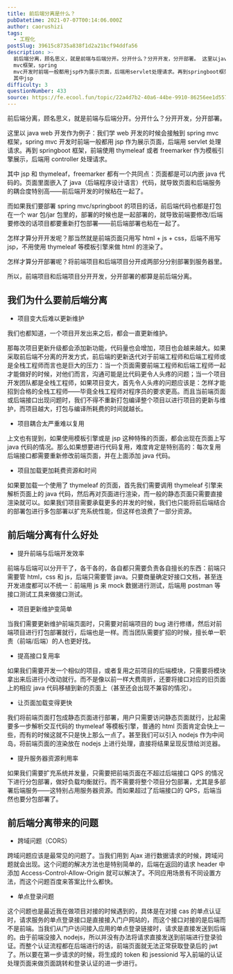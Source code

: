 ```yaml
---
title: 前后端分离是什么？
pubDatetime: 2021-07-07T00:14:06.000Z
author: caorushizi
tags:
  - 工程化
postSlug: 39615c8735a838f1d2a21bcf94ddfa56
description: >-
  前后端分离，顾名思义，就是前端与后端分开。分开什么？分开开发，分开部署。 这里以java web开发作为例子：我们学web开发的时候会接触到spring
  mvc框架，spring
  mvc开发时前端一般都用jsp作为展示页面，后端用servlet处理请求。再到springboot框架，前端使用thymeleaf或者freemarker作为模板引擎展示，后端用controller处理请求。
  其中jsp
difficulty: 3
questionNumber: 433
source: https://fe.ecool.fun/topic/22a4d7b2-40a6-44be-9910-86256ee1d557
---
```


前后端分离，顾名思义，就是前端与后端分开。分开什么？分开开发，分开部署。

这里以 java web 开发作为例子：我们学 web 开发的时候会接触到 spring mvc 框架，spring mvc 开发时前端一般都用 jsp 作为展示页面，后端用 servlet 处理请求。再到 springboot 框架，前端使用 thymeleaf 或者 freemarker 作为模板引擎展示，后端用 controller 处理请求。

其中 jsp 和 thymeleaf，freemarker 都有一个共同点：页面都是可以内嵌 java 代码的。页面里面嵌入了 java（后端程序设计语言）代码，就导致页面和后端服务的耦合度特别高——前后端开发的时候粘在一起了。

而如果我们要部署 spring mvc/springboot 的项目的话，前后端代码也都是打包在一个 war 包/jar 包里的，部署的时候也是一起部署的，就导致前端要修改/后端要修改的话项目都要重新打包部署——前后端部署也粘在一起了。

怎样才算分开开发呢？那当然就是前端页面只用写 html + js + css，后端不用写 jsp，不用使用 thymeleaf 等模板引擎来做 html 的渲染了。

怎样才算分开部署呢？将前端项目和后端项目分开成两部分分别部署到服务器里。

所以，前端项目和后端项目分开开发，分开部署的都算是前后端分离。

## 我们为什么要前后端分离

- 项目变大后难以更新维护

我们也都知道，一个项目开发出来之后，都会一直更新维护。

那每次项目更新升级都会添加新功能，代码量也会增加，项目也会越来越大。如果采取前后端不分离的开发方式，前后端的更新迭代对于前端工程师和后端工程师或是全栈工程师而言也是巨大的压力：当一个页面需要前端工程师和后端工程师一起才能做好的时候，对他们而言，沟通可能是比代码更令人头疼的问题；当一个项目开发团队都是全栈工程师，如果项目变大，首先令人头疼的问题应该是：怎样才能招到合格的全栈工程师——毕竟全栈工程师对程序员的要求更高。而且当前端页面或后端接口出现问题时，我们不得不重新打包编译整个项目以进行项目的更新与维护，而项目越大，打包与编译所耗费的时间就越长。

- 项目耦合太严重难以复用

上文也有提到，如果使用模板引擎或是 jsp 这种特殊的页面，都会出现在页面上写 java 代码的情况。那么如果想要进行代码复用，难度肯定是特别高的：每次复用后端接口都需要重新修改前端页面，并在上面添加 java 代码。

- 项目加载更加耗费资源和时间

如果要加载一个使用了 thymeleaf 的页面，首先我们需要调用 thymeleaf 引擎来解析页面上的 java 代码，然后再对页面进行渲染，而一般的静态页面只需要直接渲染就可以。如果我们项目需要承载更多的并发的时候，我们也只能将前后端结合的部署包进行多包部署以扩充系统性能，但这样也浪费了一部分资源。

## 前后端分离有什么好处

- 提升前端与后端开发效率

前端与后端可以分开干了，各干各的，各自都只需要负责各自擅长的东西：前端只需要管 html，css 和 js，后端只需要管 java。只要商量确定好接口文档，甚至连开发进度都可以不统一：前端用 js 来 mock 数据进行测试，后端用 postman 等接口测试工具来做接口测试。

- 项目更新维护变简单

当我们需要更新维护前端页面时，只需要对前端项目的 bug 进行修缮，然后对前端项目进行打包部署就行，后端也是一样。而当团队需要扩招的时候，擅长单一职责（前端/后端）的人也更好找。

- 提高接口复用率

如果我们需要开发一个相似的项目，或者复用之前项目的后端模块，只需要将模块拿出来后进行小改动就行。而不是像以前一样大费周折，还要将接口对应的旧页面上的相应 java 代码移植到新的页面上（甚至还会出现不兼容的情况）。

- 让页面加载变得更快

我们将前端页面打包成静态页面进行部署，用户只需要访问静态页面就行，比起需要多一步解析交互代码的 thymeleaf 等模板引擎，普通的 html 页面肯定会快上一些，而有的时候这就不只是快上那么一点了。甚至我们可以引入 nodejs 作为中间岛，将前端页面的渲染放在 nodejs 上进行处理，直接将结果呈现反馈给浏览器。

- 提升服务器资源利用率

如果我们需要扩充系统并发量，只需要把前端页面在不超过后端接口 QPS 的情况下进行分包部署，做好负载均衡就行。而不需要将整个项目分包部署，尤其是多部署后端服务——这特别占用服务器资源。而如果超过了后端接口的 QPS，后端当然也要分包部署了。

## 前后端分离带来的问题

- 跨域问题（CORS）

跨域问题应该是最常见的问题了。当我们用到 Ajax 进行数据请求的时候，跨域问题就会出现。这个问题的解决方法也是特别简单的，后端在返回的请求 header 中添加 Access-Control-Allow-Origin 就可以解决了。不同应用场景有不同设置方法，而这个问题百度来答案比什么都快。

- 单点登录问题

这个问题也是最近我在做项目对接的时候遇到的，具体是在对接 cas 的单点认证时，请求服务的单点登录接口是直接接入门户网站的，而这个接口对接的是后端而不是前端。当我们从门户访问接入应用的单点登录链接时，请求是直接发送到后端的。由于前端没接入 nodejs，所以并没有办法将请求直接发送到前端进行登录验证。而整个认证流程都在后端进行的话，前端页面就无法正常获取登录后的 jwt 了。所以要在第一步请求的时候，将生成的 token 和 jsessionid 写入前端的认证处理页面来做页面跳转和登录认证的进一步进行。
